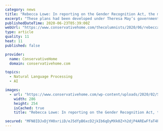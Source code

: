 ```yaml
---
category: news
title: "Rebecca Lowe: In reporting on the Gender Recognition Act, the media has shown shocking inaccuracy"
excerpt: "These plans had been developed under Theresa May’s government, and would have allowed people to change the sex on their birth certificate without a medical diagnosis of gender dysphoria. Readers of this column won’t have been surprised by the news of a U-turn on these plans,"
publishedDateTime: 2020-06-23T05:39:00Z
webUrl: "https://www.conservativehome.com/thecolumnists/2020/06/rebecca-lowe-in-reporting-on-the-gender-recognition-act-the-media-has-shown-shocking-inaccuracy.html"
type: article
quality: 11
heat: 11
published: false

provider:
  name: ConservativeHome
  domain: conservativehome.com

topics:
  - Natural Language Processing
  - AI

images:
  - url: "https://www.conservativehome.com/wp-content/uploads/2020/02/Screen-Shot-2020-02-16-at-14.57.23.png"
    width: 286
    height: 254
    isCached: true
    title: "Rebecca Lowe: In reporting on the Gender Recognition Act, the media has shown shocking inaccuracy"

secured: "MFN8IDJxDjYH0xriiD/eJ5dfpB6xcD2jkIb6qDyMXk0Z+h2djP4AREwFfaT4PpbG/vj8N+jsfyORyfmCvh7P7IGybM8RCPcymg/77R/Z83clo1/K2J4lO5yLpvLs1qRNVMaCpTiYbS8Uuojc2yIi7VNWhgRDBVIcdTDKh89dIsYAVBraYhpYSSrarSUd1+iB4FGq9I17CN0BWvD+dj2Mu+mhcPr/eIKUpd68u5sIIsH+/RHWU7G7Qyf7YS75PXmA2FZLg85FenpkjwCqcT/4yHXtKdxUb+vbW3lj8hZ8aiwm96ZV7lFO2RPsJ214xgOIzTV13VoT4UTKr6QhSSa00Q==;E273Xj13ciJqlr9OE2odSA=="
---
```


